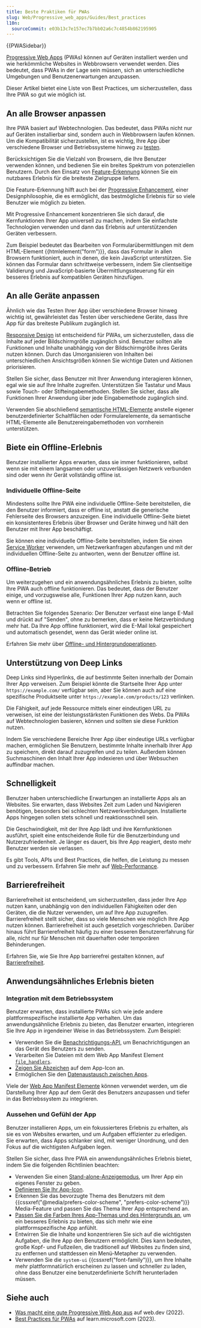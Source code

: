 ```yaml
---
title: Beste Praktiken für PWAs
slug: Web/Progressive_web_apps/Guides/Best_practices
l10n:
  sourceCommit: e03b13c7e157ec7b7bb02a6c7c4854b862195905
---
```


{{PWASidebar}}

[Progressive Web Apps](/de/docs/Web/Progressive_web_apps) (PWAs) können auf Geräten installiert werden und wie herkömmliche Websites in Webbrowsern verwendet werden. Dies bedeutet, dass PWAs in der Lage sein müssen, sich an unterschiedliche Umgebungen und Benutzenerwartungen anzupassen.

Dieser Artikel bietet eine Liste von Best Practices, um sicherzustellen, dass Ihre PWA so gut wie möglich ist.

## An alle Browser anpassen

Ihre PWA basiert auf Webtechnologien. Das bedeutet, dass PWAs nicht nur auf Geräten installierbar sind, sondern auch in Webbrowsern laufen können. Um die Kompatibilität sicherzustellen, ist es wichtig, Ihre App über verschiedene Browser und Betriebssysteme hinweg zu [testen](/de/docs/Learn/Tools_and_testing/Cross_browser_testing).

Berücksichtigen Sie die Vielzahl von Browsern, die Ihre Benutzer verwenden können, und bedienen Sie ein breites Spektrum von potenziellen Benutzern. Durch den Einsatz von [Feature-Erkennung](/de/docs/Learn/Tools_and_testing/Cross_browser_testing/Feature_detection) können Sie ein nutzbares Erlebnis für die breiteste Zielgruppe liefern.

Die Feature-Erkennung hilft auch bei der [Progressive Enhancement](/de/docs/Glossary/Progressive_Enhancement), einer Designphilosophie, die es ermöglicht, das bestmögliche Erlebnis für so viele Benutzer wie möglich zu bieten.

Mit Progressive Enhancement konzentrieren Sie sich darauf, die Kernfunktionen Ihrer App universell zu machen, indem Sie einfachste Technologien verwenden und dann das Erlebnis auf unterstützenden Geräten verbessern.

Zum Beispiel bedeutet das Bearbeiten von Formularübermittlungen mit dem HTML-Element {{htmlelement("form")}}, dass das Formular in allen Browsern funktioniert, auch in denen, die kein JavaScript unterstützen. Sie können das Formular dann schrittweise verbessern, indem Sie clientseitige Validierung und JavaScript-basierte Übermittlungssteuerung für ein besseres Erlebnis auf kompatiblen Geräten hinzufügen.

## An alle Geräte anpassen

Ähnlich wie das Testen Ihrer App über verschiedene Browser hinweg wichtig ist, gewährleistet das Testen über verschiedene Geräte, dass Ihre App für das breiteste Publikum zugänglich ist.

[Responsive Design](/de/docs/Learn/CSS/CSS_layout/Responsive_Design) ist entscheidend für PWAs, um sicherzustellen, dass die Inhalte auf jeder Bildschirmgröße zugänglich sind. Benutzer sollten alle Funktionen und Inhalte unabhängig von der Bildschirmgröße ihres Geräts nutzen können. Durch das Umorganisieren von Inhalten bei unterschiedlichen Ansichtsgrößen können Sie wichtige Daten und Aktionen priorisieren.

Stellen Sie sicher, dass Benutzer mit Ihrer Anwendung interagieren können, egal wie sie auf Ihre Inhalte zugreifen. Unterstützen Sie Tastatur und Maus sowie Touch- oder Stifteingabemethoden. Stellen Sie sicher, dass alle Funktionen Ihrer Anwendung über jede Eingabemethode zugänglich sind.

Verwenden Sie abschließend [semantische HTML-Elemente](/de/docs/Glossary/Semantics#semantics_in_html) anstelle eigener benutzerdefinierter Schaltflächen oder Formularelemente, da semantische HTML-Elemente alle Benutzereingabemethoden von vornherein unterstützen.

## Biete ein Offline-Erlebnis

Benutzer installierter Apps erwarten, dass sie immer funktionieren, selbst wenn sie mit einem langsamen oder unzuverlässigen Netzwerk verbunden sind oder wenn ihr Gerät vollständig offline ist.

### Individuelle Offline-Seite

Mindestens sollte Ihre PWA eine individuelle Offline-Seite bereitstellen, die den Benutzer informiert, dass er offline ist, anstatt die generische Fehlerseite des Browsers anzuzeigen. Eine individuelle Offline-Seite bietet ein konsistenteres Erlebnis über Browser und Geräte hinweg und hält den Benutzer mit Ihrer App beschäftigt.

Sie können eine individuelle Offline-Seite bereitstellen, indem Sie einen [Service Worker](/de/docs/Web/API/Service_Worker_API) verwenden, um Netzwerkanfragen abzufangen und mit der individuellen Offline-Seite zu antworten, wenn der Benutzer offline ist.

### Offline-Betrieb

Um weiterzugehen und ein anwendungsähnliches Erlebnis zu bieten, sollte Ihre PWA auch offline funktionieren. Das bedeutet, dass der Benutzer einige, und vorzugsweise alle, Funktionen Ihrer App nutzen kann, auch wenn er offline ist.

Betrachten Sie folgendes Szenario: Der Benutzer verfasst eine lange E-Mail und drückt auf "Senden", ohne zu bemerken, dass er keine Netzverbindung mehr hat. Da Ihre App offline funktioniert, wird die E-Mail lokal gespeichert und automatisch gesendet, wenn das Gerät wieder online ist.

Erfahren Sie mehr über [Offline- und Hintergrundoperationen](/de/docs/Web/Progressive_web_apps/Guides/Offline_and_background_operation).

## Unterstützung von Deep Links

Deep Links sind Hyperlinks, die auf bestimmte Seiten innerhalb der Domain Ihrer App verweisen. Zum Beispiel könnte die Startseite Ihrer App unter `https://example.com/` verfügbar sein, aber Sie können auch auf eine spezifische Produktseite unter `https://example.com/products/123` verlinken.

Die Fähigkeit, auf jede Ressource mittels einer eindeutigen URL zu verweisen, ist eine der leistungsstärksten Funktionen des Webs. Da PWAs auf Webtechnologien basieren, können und sollten sie diese Funktion nutzen.

Indem Sie verschiedene Bereiche Ihrer App über eindeutige URLs verfügbar machen, ermöglichen Sie Benutzern, bestimmte Inhalte innerhalb Ihrer App zu speichern, direkt darauf zuzugreifen und zu teilen. Außerdem können Suchmaschinen den Inhalt Ihrer App indexieren und über Websuchen auffindbar machen.

## Schnelligkeit

Benutzer haben unterschiedliche Erwartungen an installierte Apps als an Websites. Sie erwarten, dass Websites Zeit zum Laden und Navigieren benötigen, besonders bei schlechten Netzwerkverbindungen. Installierte Apps hingegen sollen stets schnell und reaktionsschnell sein.

Die Geschwindigkeit, mit der Ihre App lädt und ihre Kernfunktionen ausführt, spielt eine entscheidende Rolle für die Benutzerbindung und Nutzerzufriedenheit. Je länger es dauert, bis Ihre App reagiert, desto mehr Benutzer werden sie verlassen.

Es gibt Tools, APIs und Best Practices, die helfen, die Leistung zu messen und zu verbessern. Erfahren Sie mehr auf [Web-Performance](/de/docs/Web/Performance).

## Barrierefreiheit

Barrierefreiheit ist entscheidend, um sicherzustellen, dass jeder Ihre App nutzen kann, unabhängig von den individuellen Fähigkeiten oder den Geräten, die die Nutzer verwenden, um auf Ihre App zuzugreifen. Barrierefreiheit stellt sicher, dass so viele Menschen wie möglich Ihre App nutzen können. Barrierefreiheit ist auch gesetzlich vorgeschrieben. Darüber hinaus führt Barrierefreiheit häufig zu einer besseren Benutzererfahrung für alle, nicht nur für Menschen mit dauerhaften oder temporären Behinderungen.

Erfahren Sie, wie Sie Ihre App barrierefrei gestalten können, auf [Barrierefreiheit](/de/docs/Web/Accessibility).

## Anwendungsähnliches Erlebnis bieten

### Integration mit dem Betriebssystem

Benutzer erwarten, dass installierte PWAs sich wie jede andere plattformspezifische installierte App verhalten. Um das anwendungsähnliche Erlebnis zu bieten, das Benutzer erwarten, integrieren Sie Ihre App in irgendeiner Weise in das Betriebssystem. Zum Beispiel:

- Verwenden Sie die [Benachrichtigungs-API](/de/docs/Web/API/Notifications_API), um Benachrichtigungen an das Gerät des Benutzers zu senden.
- Verarbeiten Sie Dateien mit dem Web App Manifest Element [`file_handlers`](/de/docs/Web/Manifest/file_handlers).
- [Zeigen Sie Abzeichen](/de/docs/Web/Progressive_web_apps/How_to/Display_badge_on_app_icon) auf dem App-Icon an.
- Ermöglichen Sie den [Datenaustausch zwischen Apps](/de/docs/Web/Progressive_web_apps/How_to/Share_data_between_apps).

Viele der [Web App Manifest Elemente](/de/docs/Web/Manifest#members) können verwendet werden, um die Darstellung Ihrer App auf dem Gerät des Benutzers anzupassen und tiefer in das Betriebssystem zu integrieren.

### Aussehen und Gefühl der App

Benutzer installieren Apps, um ein fokussierteres Erlebnis zu erhalten, als sie es von Websites erwarten, und um Aufgaben effizienter zu erledigen. Sie erwarten, dass Apps schlanker sind, mit weniger Unordnung, und den Fokus auf die wichtigsten Aufgaben legen.

Stellen Sie sicher, dass Ihre PWA ein anwendungsähnliches Erlebnis bietet, indem Sie die folgenden Richtlinien beachten:

- Verwenden Sie einen [Stand-alone-Anzeigemodus](/de/docs/Web/Progressive_web_apps/How_to/Create_a_standalone_app), um Ihrer App ein eigenes Fenster zu geben.
- [Definieren Sie Ihr App-Icon](/de/docs/Web/Progressive_web_apps/How_to/Define_app_icons).
- Erkennen Sie das bevorzugte Thema des Benutzers mit dem {{cssxref("@media/prefers-color-scheme", "prefers-color-scheme")}} Media-Feature und passen Sie das Thema Ihrer App entsprechend an.
- [Passen Sie die Farben Ihres App-Themas und des Hintergrunds an](/de/docs/Web/Progressive_web_apps/How_to/Customize_your_app_colors), um ein besseres Erlebnis zu bieten, das sich mehr wie eine plattformspezifische App anfühlt.
- Entwirren Sie die Inhalte und konzentrieren Sie sich auf die wichtigsten Aufgaben, die Ihre App den Benutzern ermöglicht. Dies kann bedeuten, große Kopf- und Fußzeilen, die traditionell auf Websites zu finden sind, zu entfernen und stattdessen ein Menü-Metapher zu verwenden.
- Verwenden Sie die `system-ui` {{cssxref("font-family")}}, um Ihre Inhalte mehr plattformnatürlich erscheinen zu lassen und schneller zu laden, ohne dass Benutzer eine benutzerdefinierte Schrift herunterladen müssen.

## Siehe auch

- [Was macht eine gute Progressive Web App aus](https://web.dev/articles/pwa-checklist) auf web.dev (2022).
- [Best Practices für PWAs](https://learn.microsoft.com/en-us/microsoft-edge/progressive-web-apps-chromium/how-to/best-practices) auf learn.microsoft.com (2023).
